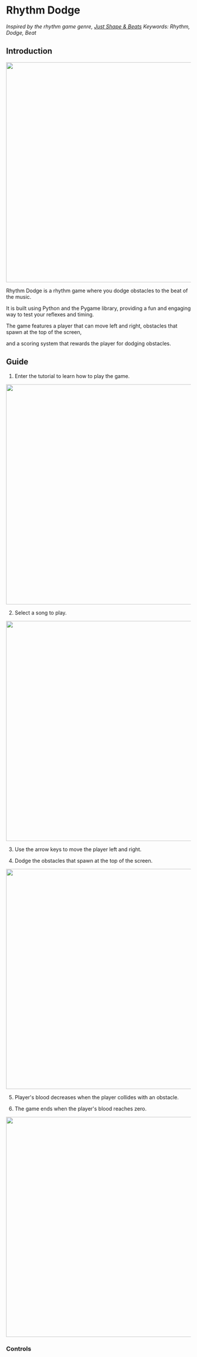 # Rhythm Dodge
*Inspired by the rhythm game genre, [Just Shape & Beats](https://www.youtube.com/watch?v=1jPOfZdNdCk)*
*Keywords: Rhythm, Dodge, Beat*

## Introduction

<img src="https://github.com/haleychang0530/oop-2025-proj-rhythm-dodge/blob/main/assets/images/cover.png" width="600">

Rhythm Dodge is a rhythm game where you dodge obstacles to the beat of the music.

It is built using Python and the Pygame library, providing a fun and engaging way to test your reflexes and timing.

The game features a player that can move left and right, obstacles that spawn at the top of the screen,

and a scoring system that rewards the player for dodging obstacles.

## Guide

1. Enter the tutorial to learn how to play the game.
<img src="https://github.com/haleychang0530/oop-2025-proj-rhythm-dodge/blob/main/assets/images/tutor.png" width="600">

2. Select a song to play.
<img src="https://github.com/haleychang0530/oop-2025-proj-rhythm-dodge/blob/main/assets/images/menu.png" width="600">

3. Use the arrow keys to move the player left and right.

4. Dodge the obstacles that spawn at the top of the screen.

<img src="https://github.com/haleychang0530/oop-2025-proj-rhythm-dodge/blob/main/assets/images/play.png" width="600">

5. Player's blood decreases when the player collides with an obstacle.

6. The game ends when the player's blood reaches zero.

<img src="https://github.com/haleychang0530/oop-2025-proj-rhythm-dodge/blob/main/assets/images/over.png" width="600">

### Controls


